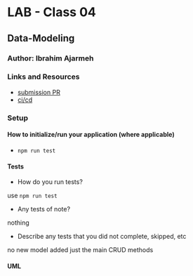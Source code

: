 # LAB - Class 04

## Data-Modeling

### Author: Ibrahim Ajarmeh

### Links and Resources

* [submission PR](https://github.com/401-advanced-javascript-ibrahim/data-modeling/pull/1)
* [ci/cd](https://github.com/401-advanced-javascript-ibrahim/data-modeling/actions)

### Setup

#### How to initialize/run your application (where applicable)

* `npm run test` 

#### Tests

* How do you run tests?

use `npm run test` 

* Any tests of note?

nothing

* Describe any tests that you did not complete, skipped, etc

no new model added just the main CRUD methods

#### UML



